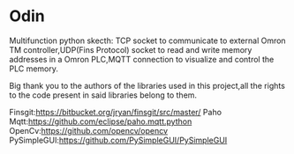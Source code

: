 # Odin
Multifunction python skecth: TCP socket to communicate to external Omron TM controller,UDP(Fins Protocol) socket to read and write memory addresses in a Omron PLC,MQTT connection to visualize and control the PLC memory.

Big thank you to the authors of the libraries used in this project,all the rights to the code present in said libraries belong to them.

Finsgit:https://bitbucket.org/jryan/finsgit/src/master/
Paho Mqtt:https://github.com/eclipse/paho.mqtt.python
OpenCv:https://github.com/opencv/opencv
PySimpleGUI:https://github.com/PySimpleGUI/PySimpleGUI
